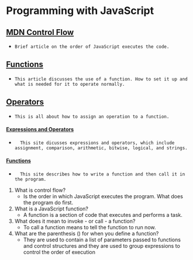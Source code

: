 # Programming with JavaScript

## [MDN Control Flow](https://developer.mozilla.org/en-US/docs/Glossary/Control_flow)
   *     Brief article on the order of JavaScript executes the code. 

## [Functions](https://www.w3schools.com/js/js_functions.asp)
   *     This article discusses the use of a function. How to set it up and what is needed for it to operate normally. 

## [Operators](https://www.w3schools.com/js/js_operators.asp)
   *     This is all about how to assign an operation to a function. 

#### [Expressions and Operators](https://www.w3schools.com/js/js_operators.asp)
   *       This site dicusses expressions and operators, which include assignment, comparison, arithmetic, bitwise, logical, and strings. 
#### [Functions](https://developer.mozilla.org/en-US/docs/Web/JavaScript/Guide/Functions)
   *       This site describes how to write a function and then call it in the program. 

1. What is control flow?
    * Is the order in which JavaScript executes the program. What does the program do first.
2. What is a JavaScript function?
    * A function is a section of code that executes and performs a task.
3. What does it mean to invoke - or call - a function?
    * To call a function means to tell the function to run now.    
4. What are the parenthesis () for when you define a function?
    *  They are used to contain a list of parameters passed to functions and control structures and they are used to group expressions to control the order of execution 